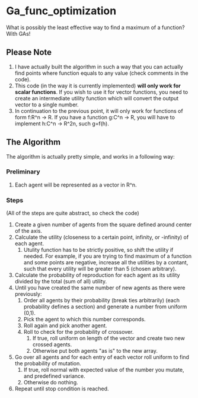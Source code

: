 # Ga_func_optimization
What is possibly the least effective way to find a maximum of a function? With GAs!

## Please Note
1. I have actually built the algorithm in such a way that you can actually find points where function equals to any value (check comments in the code).
2. This code (in the way it is currently implemented) **will only work for scalar functions**.
If you wish to use it for vector functions, you need to create an intermediate utility function which will convert the output vector to a single number.
3. In continuation to the previous point, it will only work for functions of form f:R^n -> R. If you have a function g:C^n -> R, you will have to implement h:C^n -> R^2n, such g=f(h).

## The Algorithm
The algorithm is actually pretty simple, and works in a following way:

### Preliminary
1. Each agent will be represented as a vector in R^n.

### Steps
(All of the steps are quite abstract, so check the code)
1. Create a given number of agents from the square defined around center of the axis.
2. Calculate the utility (closeness to a certain point, infinity, or -infinity) of each agent.
    1. Utulity function has to be strictly positive, so shift the utility if needed. For example, if you are trying to find maximum of a function and some points are negative, increase all the utilities by a contant, such that every utility will be greater than 5 (chosen arbitrary).
3. Calculate the probability of reproduction for each agent as its utility divided by the total (sum of all) utility.
4. Until you have created the same number of new agents as there were previously:
    1. Order all agents by their probability (break ties arbitrarily) (each probability defines a section) and generate a number from uniform (0,1).
    2. Pick the agent to which this number corresponds.
    3. Roll again and pick another agent.
    4. Roll to check for the probability of crossover.
        1. If true, roll uniform on length of the vector and create two new crossed agents.
        2. Otherwise put both agents "as is" to the new array.
5. Go over all agents and for each entry of each vector roll uniform to find the probability of mutation.
    1. If true, roll normal with expected value of the number you mutate, and predefined variance.
    2. Otherwise do nothing.
6. Repeat until stop condition is reached.